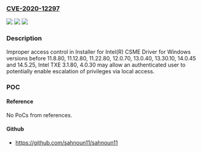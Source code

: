 ### [CVE-2020-12297](https://cve.mitre.org/cgi-bin/cvename.cgi?name=CVE-2020-12297)
![](https://img.shields.io/static/v1?label=Product&message=Intel(R)%20CSME%2C%20Intel%20TXE&color=blue)
![](https://img.shields.io/static/v1?label=Version&message=versions%20before%2011.8.80%2C%2011.12.80%2C%2011.22.80%2C%2012.0.70%2C%2013.0.40%2C%2013.30.10%2C%2014.0.45%20and%2014.5.25%2C%20Intel%20TXE%203.1.80%2C%204.0.30%20&color=brightgreen)
![](https://img.shields.io/static/v1?label=Vulnerability&message=escalation%20of%20privileges&color=brightgreen)

### Description

Improper access control in Installer for Intel(R) CSME Driver for Windows versions before 11.8.80, 11.12.80, 11.22.80, 12.0.70, 13.0.40, 13.30.10, 14.0.45 and 14.5.25, Intel TXE 3.1.80, 4.0.30 may allow an authenticated user to potentially enable escalation of privileges via local access.

### POC

#### Reference
No PoCs from references.

#### Github
- https://github.com/sahnoun11/sahnoun11

